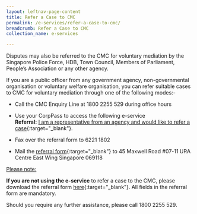 ```yaml
---
layout: leftnav-page-content
title: Refer a Case to CMC
permalink: /e-services/refer-a-case-to-cmc/
breadcrumb: Refer a Case to CMC
collection_name: e-services

---
```


<p style=text-align: justify">Disputes may also be referred to the CMC for voluntary mediation by the Singapore Police Force, HDB, Town Council, Members of Parliament, People’s Association or any other agency.</p>

<p style=text-align: justify">If you are a public officer from any government agency, non-governmental organisation or voluntary welfare organisation, you can refer suitable cases to CMC for voluntary mediation through one of the following modes:-</p>

* Call the CMC Enquiry Line at 1800 2255 529 during office hours

* Use your CorpPass to access the following e-service <br>**Referral:** [I am a representative from an agency and would like to refer a case](https://saml.corppass.gov.sg/cpauth/login/eservlogin?URL=%2FFIM%2Fsps%2FCorpIDPFed%2Fsaml20%2Flogininitial%3FRequestBinding%3DHTTPArtifact%26ResponseBinding%3DHTTPArtifact%26PartnerId%3Dhttps%253a%252f%252fwww.mlaw.gov.sg%252feservices%252fcmc%252fSAML%252fCP%252f%26NameIdFormat%3DEmail%26esrvcID%3DMLAW-ESVC-CP%26Target%3DPages%252fCMU%252fCorpPass.aspx%253freturnurlpage%253dreferral-registration&TAM_OP=login){:target="_blank"}.

* Fax over the referral form to 6221 1802</p>

* Mail the [referral form](/files/MandatoryInformation.pdf/){:target="_blank"} to 45 Maxwell Road #07-11 URA Centre East Wing Singapore 069118
 
<u>Please note:</u>

**If you are not using the e-service** to refer a case to the CMC, please download the referral form [here](/files/MandatoryInformation.pdf/){:target="_blank"}. All fields in the referral form are mandatory.

<p style=text-align: justify">Should you require any further assistance, please call 1800 2255 529.</p> 
